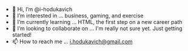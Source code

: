 - 👋 Hi, I’m @i-hodukavich
- 👀 I’m interested in ... business, gaming, and exercise
- 🌱 I’m currently learning ... HTML, the first step on a new career path
- 💞️ I’m looking to collaborate on ... I'm really not sure yet. Just getting started!
- 📫 How to reach me ... i.hodukavich@gmail.com

<!---
i-hodukavich/i-hodukavich is a ✨ special ✨ repository because its `README.md` (this file) appears on your GitHub profile.
You can click the Preview link to take a look at your changes.
--->
